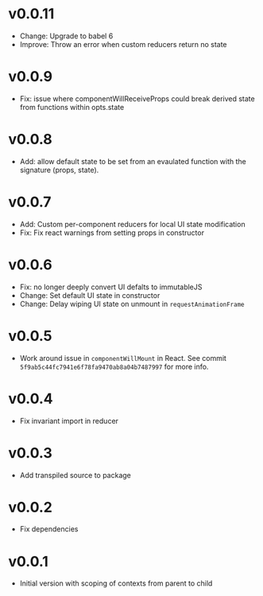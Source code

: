 # v0.0.11
- Change: Upgrade to babel 6
- Improve: Throw an error when custom reducers return no state

# v0.0.9
- Fix: issue where componentWillReceiveProps could break derived state from
  functions within opts.state

# v0.0.8
- Add: allow default state to be set from an evaulated function with the
  signature (props, state).

# v0.0.7
- Add: Custom per-component reducers for local UI state modification
- Fix: Fix react warnings from setting props in constructor

# v0.0.6
- Fix: no longer deeply convert UI defalts to immutableJS
- Change: Set default UI state in constructor
- Change: Delay wiping UI state on unmount in `requestAnimationFrame`

# v0.0.5
- Work around issue in `componentWillMount` in React. See commit
  `5f9ab5c44fc7941e6f78fa9470ab8a04b7487997` for more info.

# v0.0.4
- Fix invariant import in reducer

# v0.0.3
- Add transpiled source to package

# v0.0.2
- Fix dependencies

# v0.0.1
- Initial version with scoping of contexts from parent to child

